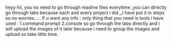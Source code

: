 heyy hii,  you no need to go through readme files everytime ,you can directly go through labs because each and every project i did ,,i have put it in steps so no worries.....
If u want any info : only thing that you need is tools i have used : 1.command prompt
                                                                     2.console
 so go through the labs  directly and i will upload the images of it later because i need to group the images and upload so take little time.
